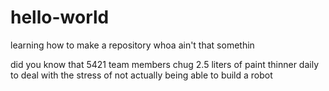 # hello-world
learning how to make a repository whoa ain't that somethin

did you know that 5421 team members chug 2.5 liters of paint thinner daily to deal with the stress of not actually being able to build a robot
